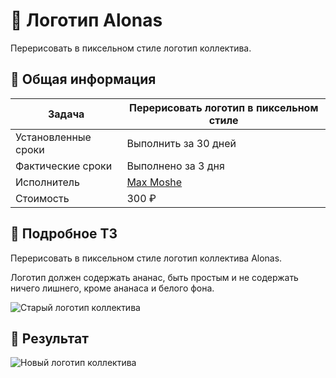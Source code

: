 # 🍍 Логотип Alonas

Перерисовать в пиксельном стиле логотип коллектива.

## 📄 Общая информация

| Задача              | Перерисовать логотип в пиксельном стиле |
|---------------------|-----------------------------------------|
| Установленные сроки | Выполнить за 30 дней                    |
| Фактические сроки   | Выполнено за 3 дня                      |
| Исполнитель         | [Max Moshe](https://vk.com/id546063379) |
| Стоимость           | 300 ₽                                   |

## 📑 Подробное ТЗ

Перерисовать в пиксельном стиле логотип коллектива Alonas.

Логотип должен содержать ананас, быть простым и не содержать ничего лишнего, кроме ананаса и белого фона.

![Старый логотип коллектива](/img/style/logo/png/alonas-old.png)

## 🎩 Результат

![Новый логотип коллектива](/img/style/logo/png/alonas.png)
